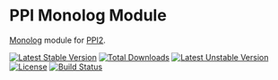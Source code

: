 PPI Monolog Module
==================

[@php]:     http://php.net/         "PHP: Hypertext Preprocessor"
[@ppi]:     http://ppi.io/          "PPI Framework - The PHP Meta Framework!"
[@monolog]: https://github.com/Seldaek/monolog  "Sends your logs to files, sockets, inboxes, databases and various web services"

[Monolog][@monolog] module for [PPI2][@ppi].

[![Latest Stable Version](https://poser.pugx.org/ppi/monolog-module/v/stable.png)](https://packagist.org/packages/ppi/monolog-module)
[![Total Downloads](https://poser.pugx.org/ppi/monolog-module/downloads.png)](https://packagist.org/packages/ppi/monolog-module)
[![Latest Unstable Version](https://poser.pugx.org/ppi/monolog-module/v/unstable.png)](https://packagist.org/packages/ppi/monolog-module)
[![License](https://poser.pugx.org/ppi/monolog-module/license.png)](https://packagist.org/packages/ppi/monolog-module)
[![Build Status](https://secure.travis-ci.org/ppi/ppi-monolog-module.png)](http://travis-ci.org/ppi/ppi-monolog-module)
